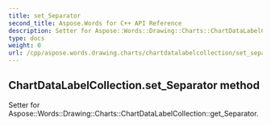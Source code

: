```yaml
---
title: set_Separator
second_title: Aspose.Words for C++ API Reference
description: Setter for Aspose::Words::Drawing::Charts::ChartDataLabelCollection::get_Separator. 
type: docs
weight: 0
url: /cpp/aspose.words.drawing.charts/chartdatalabelcollection/set_separator/
---
```

## ChartDataLabelCollection.set_Separator method


Setter for Aspose::Words::Drawing::Charts::ChartDataLabelCollection::get_Separator. 

